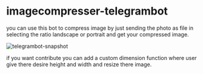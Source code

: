# imagecompresser-telegrambot

you can use this bot to compress image by just sending the photo as file in selecting the ratio landscape or portrait and get your compressed image.


![telegrambot-snapshot](https://user-images.githubusercontent.com/91962940/184597618-a5b295cd-c536-475b-b128-f3bdff01e972.jpg)


if you want contribute you can add a custom dimension function where user give there desire height and width and resize there image.
